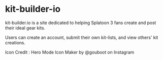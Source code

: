 # kit-builder-io

kit-builder.io is a site dedicated to helping Splatoon 3 fans create and post their ideal gear kits.

Users can create an account, submit their own kit-lists, and view others' kit creations.

Icon Credit : Hero Mode Icon Maker by @gouboot on Instagram
